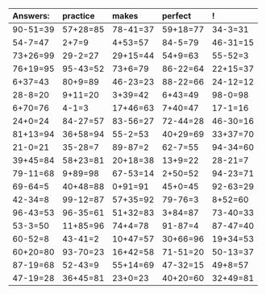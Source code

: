 | Answers: | practice | makes | perfect | ! |
| :--- | :--- | :--- | :--- | :--- |
| 90-51=39 | 57+28=85 | 78-41=37 | 59+18=77 | 34-3=31 | 
| 54-7=47 | 2+7=9 | 4+53=57 | 84-5=79 | 46-31=15 | 
| 73+26=99 | 29-2=27 | 29+15=44 | 54+9=63 | 55-52=3 | 
| 76+19=95 | 95-43=52 | 73+6=79 | 86-22=64 | 22+15=37 | 
| 6+37=43 | 80+9=89 | 46-23=23 | 88-22=66 | 24-12=12 | 
| 28-8=20 | 9+11=20 | 3+39=42 | 6+43=49 | 98-0=98 | 
| 6+70=76 | 4-1=3 | 17+46=63 | 7+40=47 | 17-1=16 | 
| 24+0=24 | 84-27=57 | 83-56=27 | 72-44=28 | 46-30=16 | 
| 81+13=94 | 36+58=94 | 55-2=53 | 40+29=69 | 33+37=70 | 
| 21-0=21 | 35-28=7 | 89-87=2 | 62-7=55 | 94-34=60 | 
| 39+45=84 | 58+23=81 | 20+18=38 | 13+9=22 | 28-21=7 | 
| 79-11=68 | 9+89=98 | 67-53=14 | 2+50=52 | 94-23=71 | 
| 69-64=5 | 40+48=88 | 0+91=91 | 45+0=45 | 92-63=29 | 
| 42-34=8 | 99-12=87 | 57+35=92 | 79-76=3 | 8+52=60 | 
| 96-43=53 | 96-35=61 | 51+32=83 | 3+84=87 | 73-40=33 | 
| 53-3=50 | 11+85=96 | 74+4=78 | 91-87=4 | 87-47=40 | 
| 60-52=8 | 43-41=2 | 10+47=57 | 30+66=96 | 19+34=53 | 
| 60+20=80 | 93-70=23 | 16+42=58 | 71-51=20 | 50-13=37 | 
| 87-19=68 | 52-43=9 | 55+14=69 | 47-32=15 | 49+8=57 | 
| 47-19=28 | 36+45=81 | 23+0=23 | 40+20=60 | 32+49=81 | 
